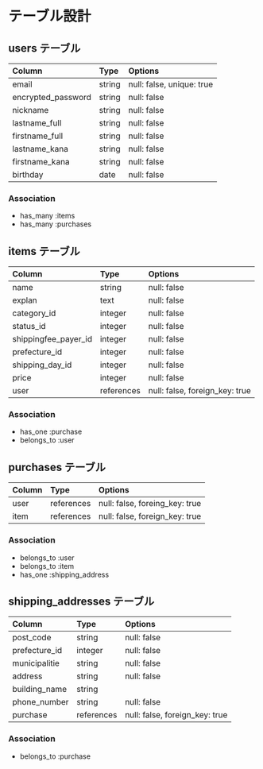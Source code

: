 # テーブル設計

## users テーブル

| Column             | Type    | Options                   |  
|:---|:---|:---|
| email              | string  | null: false, unique: true |  
| encrypted_password | string  | null: false               |  
| nickname           | string  | null: false               |  
| lastname_full      | string  | null: false               |  
| firstname_full     | string  | null: false               |  
| lastname_kana      | string  | null: false               |  
| firstname_kana     | string  | null: false               |  
| birthday           | date    | null: false               |  

### Association
- has_many :items  
- has_many :purchases  

## items テーブル

| Column               | Type       | Options                        |  
|:---|:---|:---|
| name                 | string     | null: false                    |  
| explan               | text       | null: false                    |  
| category_id          | integer    | null: false                    |  
| status_id            | integer    | null: false                    |  
| shippingfee_payer_id | integer    | null: false                    |  
| prefecture_id        | integer    | null: false                    |  
| shipping_day_id      | integer    | null: false                    |  
| price                | integer    | null: false                    |  
| user                 | references | null: false, foreign_key: true |  

### Association
- has_one :purchase  
- belongs_to :user  

## purchases テーブル

| Column    | Type       | Options                        |  
|:---|:---|:---|
| user      | references | null: false, foreing_key: true |  
| item      | references | null: false, foreign_key: true |  

### Association
- belongs_to :user  
- belongs_to :item  
- has_one :shipping_address  

## shipping_addresses テーブル

| Column            | Type       | Options                        |  
|:---|:---|:---|
| post_code         | string     | null: false                    |  
| prefecture_id     | integer    | null: false                    |  
| municipalitie     | string     | null: false                    |  
| address           | string     | null: false                    |  
| building_name     | string     |                                |  
| phone_number      | string     | null: false                    |  
| purchase          | references | null: false, foreign_key: true |  

### Association
- belongs_to :purchase  